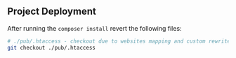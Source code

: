 ## Project Deployment ##

After running the `composer install` revert the following files:

```bash
# ./pub/.htaccess - checkout due to websites mapping and custom rewrite rules
git checkout ./pub/.htaccess
```
